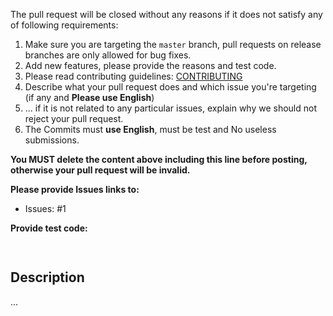 The pull request will be closed without any reasons if it does not satisfy any of following requirements:

1. Make sure you are targeting the `master` branch, pull requests on release branches are only allowed for bug fixes.
2. Add new features, please provide the reasons and test code.
3. Please read contributing guidelines: [CONTRIBUTING](https://github.com/robotn/gohook/blob/master/CONTRIBUTING.md)
4. Describe what your pull request does and which issue you're targeting (if any and **Please use English**)
5. ... if it is not related to any particular issues, explain why we should not reject your pull request.
6. The Commits must **use English**, must be test and No useless submissions.

**You MUST delete the content above including this line before posting, otherwise your pull request will be invalid.**


**Please provide Issues links to:**

- Issues: #1

**Provide test code:**

```Go
    
```
    
## Description

...
